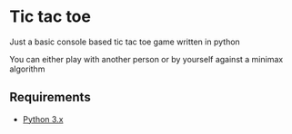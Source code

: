 # Tic tac toe

Just a basic console based tic tac toe game written in python

You can either play with another person or by yourself against a minimax algorithm

## Requirements

- [Python 3.x](https://www.python.org/downloads/)
